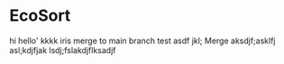 # EcoSort
hi
hello'
kkkk
iris
merge to main branch test
asdf
jkl;
Merge 
aksdjf;asklfj asl;kdjfjak lsdj;fslakdjflksadjf
